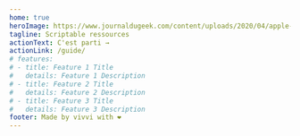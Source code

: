 ```yaml
---
home: true
heroImage: https://www.journaldugeek.com/content/uploads/2020/04/apple-event.gif
tagline: Scriptable ressources
actionText: C'est parti →
actionLink: /guide/
# features:
# - title: Feature 1 Title
#   details: Feature 1 Description
# - title: Feature 2 Title
#   details: Feature 2 Description
# - title: Feature 3 Title
#   details: Feature 3 Description
footer: Made by vivvi with ❤️
---
```


